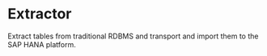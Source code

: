 # Extractor
Extract tables from traditional RDBMS and transport and import them to the SAP HANA platform.
